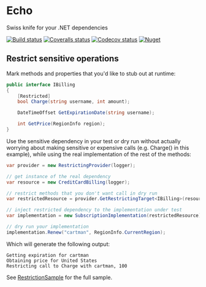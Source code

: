 # Echo

Swiss knife for your .NET dependencies

[![Build status](https://img.shields.io/appveyor/ci/daulet/echo/master.svg)](https://ci.appveyor.com/project/daulet/echo)
[![Coveralls status](https://coveralls.io/repos/github/daulet/Echo/badge.svg)](https://coveralls.io/github/daulet/Echo)
[![Codecov status](https://img.shields.io/codecov/c/github/daulet/echo.svg)](https://codecov.io/gh/daulet/Echo)
[![Nuget](https://img.shields.io/nuget/v/Echo.svg)](https://www.nuget.org/packages/echo/)

## Restrict sensitive operations

Mark methods and properties that you'd like to stub out at runtime:

``` csharp
public interface IBilling
{
    [Restricted]
    bool Charge(string username, int amount);

    DateTimeOffset GetExpirationDate(string username);

    int GetPrice(RegionInfo region);
}
```

Use the sensitive dependency in your test or dry run without actually worrying about making sensitive or expensive calls (e.g. Charge() in this example), while using the real implementation of the rest of the methods:

``` csharp
var provider = new RestrictingProvider(logger);

// get instance of the real dependency
var resource = new CreditCardBilling(logger);

// restrict methods that you don't want call in dry run
var restrictedResource = provider.GetRestrictingTarget<IBilling>(resource);

// inject restricted dependency to the implementation under test
var implementation = new SubscriptionImplementation(restrictedResource);

// dry run your implementation
implementation.Renew("cartman", RegionInfo.CurrentRegion);
```

Which will generate the following output:

``` text
Getting expiration for cartman
Obtaining price for United States
Restricting call to Charge with cartman, 100
```

See [RestrictionSample](.\sample\RestrictionSample) for the full sample.
